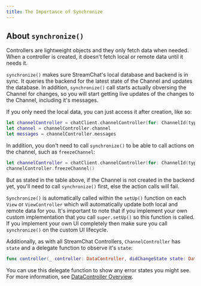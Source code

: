 ```yaml
---
title: The Importance of Synchronize
---
```


## About `synchronize()`

 Controllers are lightweight objects and they only fetch data when needed. When a controller is created, it doesn't fetch local or remote data until it needs it.

`synchronize()` makes sure StreamChat's local database and backend is in sync. It queries the backend for the latest state of the Channel and updates the database. In addition, `synchronize()` call starts actually obversing the Channel for changes, so you will start getting live updates of the changes to the Channel, including it's messages.

If you only need the local data, you can just access it after creation, like so:

```swift
let channelController = chatClient.channelController(for: ChannelId(type: .messaging, id: "general"))
let channel = channelController.channel
let messages = channelController.messages
 ```

In addition, you don't need to call `synchronize()` to be able to call actions on the channel, such as `freezeChannel`:

```swift
let channelController = chatClient.channelController(for: ChannelId(type: .messaging, id: "general"))
channelController.freezeChannel()
```

But as stated in the table above, if the Channel is not created in the backend yet, you'll need to call `synchronize()` first, else the action calls will fail.

`Synchronize()` is automatically called within the `setUp()` function on each `View` or `ViewController` which will automatically update both local and remote data for you. It's important to note that if you implement your own custom implementation that you call `super.setUp()` so this function is called. If you implement your own UI completely then make sure you call `synchronize()` on the custom UI lifecycle.

Additionally, as with all StreamChat Controllers, `ChannelController` has `state` and a delegate function to observe it's `state`:

```swift
func controller(_ controller: DataController, didChangeState state: DataController.State)
```

You can use this delegate function to show any error states you might see. For more information, see [DataController Overview](404).
